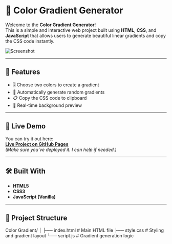# 🎨 Color Gradient Generator

Welcome to the **Color Gradient Generator**!  
This is a simple and interactive web project built using **HTML**, **CSS**, and **JavaScript** that allows users to generate beautiful linear gradients and copy the CSS code instantly.

![Screenshot](https://github.com/dishusingla001/Javascript-Projects/assets/your-screenshot-link) <!-- (optional: add screenshot URL here) -->

---

## 🌟 Features

- 🎚️ Choose two colors to create a gradient
- 🔄 Automatically generate random gradients
- 📋 Copy the CSS code to clipboard
- 🌈 Real-time background preview

---

## 🚀 Live Demo

You can try it out here:  
**[Live Project on GitHub Pages](https://dishusingla001.github.io/Javascript-Projects/Color%20Gradient/)**  
*(Make sure you've deployed it. I can help if needed.)*

---

## 🛠️ Built With

- **HTML5**
- **CSS3**
- **JavaScript (Vanilla)**

---

## 📁 Project Structure

Color Gradient/
│
├── index.html # Main HTML file
├── style.css # Styling and gradient layout
└── script.js # Gradient generation logic
